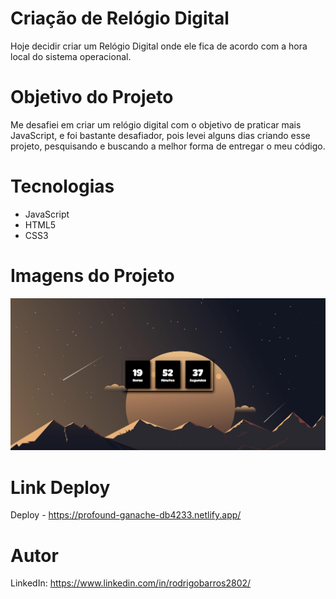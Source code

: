 # Criação de Relógio Digital

Hoje decidir criar um Relógio Digital onde ele fica de acordo com a hora local do sistema operacional.

# Objetivo do Projeto

Me desafiei em criar um relógio digital com o objetivo de praticar mais JavaScript, e foi bastante desafiador, 
pois levei alguns dias criando esse projeto, pesquisando e buscando a melhor forma de entregar o meu código.

# Tecnologias

* JavaScript
* HTML5
* CSS3

# Imagens do Projeto

![Print do Projeto](img/print1.png)

# Link Deploy
Deploy - https://profound-ganache-db4233.netlify.app/

# Autor

LinkedIn: https://www.linkedin.com/in/rodrigobarros2802/

